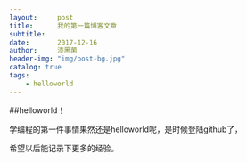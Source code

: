```yaml
---
layout:     post
title:      我的第一篇博客文章
subtitle:   
date:       2017-12-16
author:     漆黑菌
header-img: "img/post-bg.jpg"
catalog: true
tags:
    - helloworld
---
```


##helloworld！

学编程的第一件事情果然还是helloworld呢，是时候登陆github了，

希望以后能记录下更多的经验。
